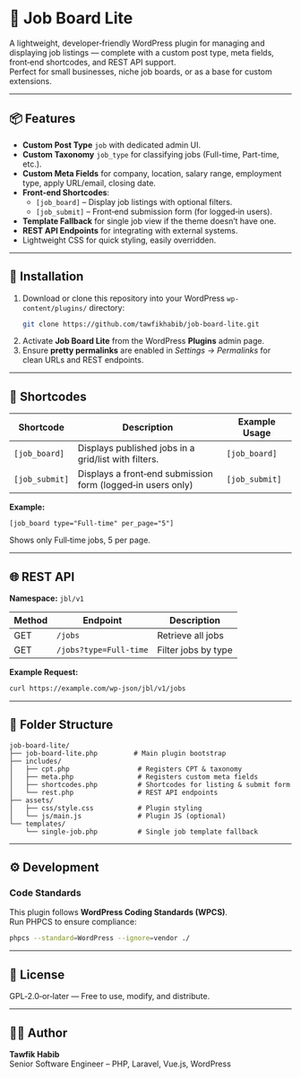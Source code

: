 # 💼 Job Board Lite

A lightweight, developer‑friendly WordPress plugin for managing and displaying job listings — complete with a custom post type, meta fields, front‑end shortcodes, and REST API support.  
Perfect for small businesses, niche job boards, or as a base for custom extensions.

---

## 📦 Features

- **Custom Post Type** `job` with dedicated admin UI.
- **Custom Taxonomy** `job_type` for classifying jobs (Full-time, Part-time, etc.).
- **Custom Meta Fields** for company, location, salary range, employment type, apply URL/email, closing date.
- **Front‑end Shortcodes**:
  - `[job_board]` – Display job listings with optional filters.
  - `[job_submit]` – Front‑end submission form (for logged‑in users).
- **Template Fallback** for single job view if the theme doesn’t have one.
- **REST API Endpoints** for integrating with external systems.
- Lightweight CSS for quick styling, easily overridden.

---

## 🚀 Installation

1. Download or clone this repository into your WordPress `wp-content/plugins/` directory:
   ```bash
   git clone https://github.com/tawfikhabib/job-board-lite.git
   ```
2. Activate **Job Board Lite** from the WordPress **Plugins** admin page.
3. Ensure **pretty permalinks** are enabled in *Settings → Permalinks* for clean URLs and REST endpoints.

---

## 📝 Shortcodes

| Shortcode      | Description                                                | Example Usage        |
| -------------- | ---------------------------------------------------------- | -------------------- |
| `[job_board]`  | Displays published jobs in a grid/list with filters.        | `[job_board]`        |
| `[job_submit]` | Displays a front‑end submission form (logged‑in users only) | `[job_submit]`       |

**Example:**  
```
[job_board type="Full-time" per_page="5"]
```
Shows only Full‑time jobs, 5 per page.

---

## 🌐 REST API

**Namespace:** `jbl/v1`

| Method | Endpoint                  | Description                     |
| ------ | ------------------------- | -------------------------------- |
| GET    | `/jobs`                    | Retrieve all jobs                |
| GET    | `/jobs?type=Full-time`     | Filter jobs by type              |

**Example Request:**
```bash
curl https://example.com/wp-json/jbl/v1/jobs
```

---

## 📂 Folder Structure

```
job-board-lite/
├── job-board-lite.php         # Main plugin bootstrap
├── includes/
│   ├── cpt.php                 # Registers CPT & taxonomy
│   ├── meta.php                # Registers custom meta fields
│   ├── shortcodes.php          # Shortcodes for listing & submit form
│   └── rest.php                # REST API endpoints
├── assets/
│   ├── css/style.css           # Plugin styling
│   └── js/main.js              # Plugin JS (optional)
└── templates/
    └── single-job.php          # Single job template fallback
```

---

## ⚙️ Development

### Code Standards
This plugin follows **WordPress Coding Standards (WPCS)**.  
Run PHPCS to ensure compliance:
```bash
phpcs --standard=WordPress --ignore=vendor ./
```

---

## 📜 License
GPL‑2.0‑or‑later — Free to use, modify, and distribute.

---

## 👨‍💻 Author
**Tawfik Habib**  
Senior Software Engineer – PHP, Laravel, Vue.js, WordPress
